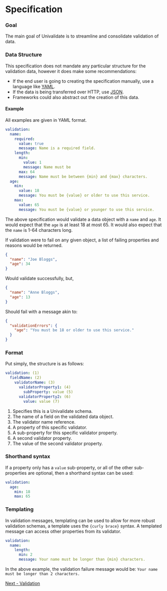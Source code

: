 # Specification

### Goal
The main goal of Univalidate is to streamline and consolidate validation of data.

### Data Structure
This specification does not mandate any particular structure for the validation data, however it
does make some recommendations:

- If the end user is going to creating the specification manually, use a language like [YAML](https://github.com/yaml/yaml-spec).
- If the data is being transferred over HTTP, use [JSON](https://github.com/topics/json).
- Frameworks could also abstract out the creation of this data.

#### Example

All examples are given in YAML format.

```yml
validation:
  name:
    required:
      value: true
      message: Name is a required field.
    length:
      min:
        value: 1
        message: Name must be 
      max: 64
      message: Name must be between {min} and {max} characters.
  age:
    min:
      value: 18
      message: You must be {value} or older to use this service.
    max:
      value: 65
      message: You must be {value} or younger to use this service.
```

The above specification would validate a data object with a `name` and `age`. It would
expect that the `age` is at least 18 at most 65. It would also expect that the `name` is
1-64 characters long.

If validation were to fail on any given object, a list of failing properties and reasons would
be returned.

```json
{
  "name": "Joe Bloggs",
  "age": 34
}
```

Would validate successfully, but,

```json
{
  "name": "Anne Bloggs",
  "age": 13
}
```

Should fail with a message akin to:

```json
{
  "validationErrors": {
    "age": "You must be 18 or older to use this service."
  }
}
```

### Format

Put simply, the structure is as follows:

```yaml
validation: (1)
  fieldName: (2)
    validatorName: (3)
      validatorProperty1: (4)
        subProperty: value (5)
      validatorProperty2: (6)
        value: value (7)
```

1. Specifies this is a Univalidate schema.
2. The name of a field on the validated data object.
3. The validator name reference.
4. A property of this specific validator.
5. A sub-property for this specific validator property.
6. A second validator property.
7. The value of the second validator property.

### Shorthand syntax

If a property only has a `value` sub-property, or all of the other sub-properties
are optional, then a shorthand syntax can be used:

```yaml
validation:
  age:
    min: 18
    max: 65
```

### Templating
 
In validation messages, templating can be used to allow for more robust
validation schemas, a template uses the `{curly brace}` syntax. A templated
message can access other properties from its validator.

```yaml
validation:
  name:
    length:
      min: 2
      message: Your name must be longer than {min} characters.
```

In the above example, the validation failure message would be: `Your name must be longer than 2 characters.`

[Next - Validation](./3--validation.md)
